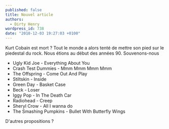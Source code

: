 ```yaml
---
published: false
title: Nouvel article
authors:
  - Dirty Henry
wordpress_id: 738
date: "2010-12-03 19:27:03 +0100"
---
```


Kurt Cobain est mort ? Tout le monde a alors tenté de mettre son pied sur le
piedestal du rock. Nous étions au début des années 90. Souvenons-nous

- Ugly Kid Joe - Everything About You
- Crash Test Dummies - Mmm Mmm Mmm Mmm
- The Offspring - Come Out And Play
- Stiltskin - Inside
- Green Day - Basket Case
- Beck - Loser
- Iggy Pop - In The Death Car
- Radiohead - Creep
- Sheryl Crow - All I wanna do
- The Smashing Pumpkins - Bullet With Butterfly Wings

D'autres propositions ?
